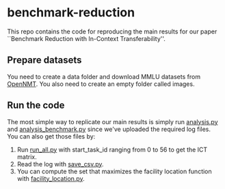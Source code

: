 # benchmark-reduction
This repo contains the code for reproducing the main results for our paper ``Benchmark Reduction with In-Context Transferability''. 

## Prepare datasets
You need to create a data folder and download MMLU datasets from [OpenNMT](https://github.com/OpenNMT/OpenNMT-py/tree/master/eval_llm/MMLU/data). You also need to create an empty folder called images.

## Run the code
The most simple way to replicate our main results is simply run [analysis.py](analysis.py) and [analysis_benchmark.py](analysis_benchmark.py) since we've uploaded the required log files. You can also get those files by: 
1. Run [run_all.py](run_all.py) with start_task_id ranging from 0 to 56 to get the ICT matrix.
2. Read the log with [save_csv.py](save_csv.py). 
3. You can compute the set that maximizes the facility location function with [facility_location.py](facility_locaiton_copy.py). 

